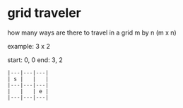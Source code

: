 # grid traveler

how many ways are there to travel in a grid m by n (m x n)

example: 3 x 2

start: 0, 0
end:   3, 2

```
|---|---|---|
| s |   |   |
|---|---|---|
|   |   | e |
|---|---|---|
```
